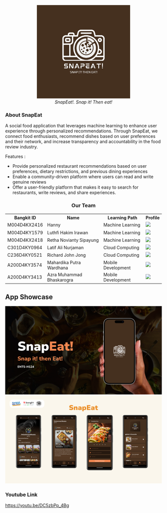 <div align="center">
    <img src="/assets/logo.jpeg" width="300" height="300"><br>
    <i>SnapEat!.</i>
    <i>Snap it! Then eat!</i>
</div>

### About SnapEat
A social food application that leverages machine learning to enhance user experience through personalized recommendations. Through SnapEat, we connect food enthusiasts, recommend dishes based on user preferences and their network, and increase transparency and accountability in the food review industry. 

  Features :
- Provide personalized restaurant recommendations based on user preferences, dietary restrictions, and previous dining experiences  
- Enable a community-driven platform where users can read and write genuine reviews
- Offer a user-friendly platform that makes it easy to search for restaurants, write reviews, and share experiences.

<div align="center">
  <h3>Our Team</h3>
  <table align="center">
    <tr>
      <th>Bangkit ID</th>
      <th>Name</th>
      <th>Learning Path</th>
      <th>Profile</th>
    </tr>
    <tr>
      <td>M004D4KX2416</td>
      <td>Hanny</td>
      <td>Machine Learning</td>
      <td>
        <a href="https://github.com/hanhanhanny"><img src="https://img.shields.io/badge/github-121013?style=for-the-badge&logo=github&logoColor=white"></a>
      </td>
    </tr>
    <tr>
      <td>M004D4KY1579</td>
      <td>Luthfi Hakim Irawan</td>
      <td>Machine Learning</td>
      <td>
        <a href="https://github.com/LuthfiHakimI"><img src="https://img.shields.io/badge/github-121013?style=for-the-badge&logo=github&logoColor=white"></a>
      </td>
    </tr>
    <tr>
      <td>M004D4KX2418 </td>
      <td>Retha Novianty Sipayung</td>
      <td>Machine Learning</td>
      <td>
        <a href="https://github.com/rethaaspy"><img src="https://img.shields.io/badge/github-121013?style=for-the-badge&logo=github&logoColor=white"></a>
      </td>
    </tr>
    <tr>
      <td>C301D4KY0964</td>
      <td>Latif Ali Nurjaman</td>
      <td>Cloud Computing</td>
      <td>
        <a href="https://github.com/12ATIF"><img src="https://img.shields.io/badge/github-121013?style=for-the-badge&logo=github&logoColor=white"></a>
      </td>
    </tr>
    <tr>
      <td>C236D4KY0521</td>
      <td>Richard John Jong</td>
      <td>Cloud Computing</td>
      <td>
        <a href="https://github.com/chaddjong"><img src="https://img.shields.io/badge/github-121013?style=for-the-badge&logo=github&logoColor=white"></a>
      </td>
    </tr>
    <tr>
      <td>A200D4KY3574</td>
      <td>Mahardika Putra Wardhana</td>
      <td>Mobile Development</td>
      <td>
        <a href="https://github.com/ardwiinoo"><img src="https://img.shields.io/badge/github-121013?style=for-the-badge&logo=github&logoColor=white"></a>
      </td>
    </tr>
    <tr>
      <td>A200D4KY3413</td>
      <td>Azra Muhammad Bhaskarogra</td>
      <td>Mobile Development</td>
      <td>
        <a href="https://github.com/ZhahranyC"><img src="https://img.shields.io/badge/github-121013?style=for-the-badge&logo=github&logoColor=white"></a>
      </td>
    </tr>
  </table>
</div>

<!-- ### TBA -->
## App Showcase
<img src="/assets/cover.png">
<img src="/assets/pages.png">

### Youtube Link
https://youtu.be/DC5zbPp_4Bg